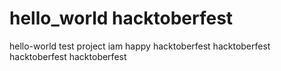 # hello_world hacktoberfest
hello-world test project
iam happy
hacktoberfest
hacktoberfest
hacktoberfest
hacktoberfest
